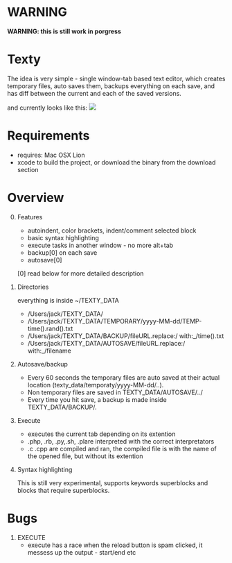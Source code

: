 WARNING
=======

__WARNING: this is still work in porgress__

Texty
=====

The idea is very simple - single window-tab based text editor, which creates temporary files, auto saves them, backups everything on each save, and has diff between the current and each of the saved versions.

and currently looks like this:
[![](http://farm8.staticflickr.com/7157/6465079069_98e4662149.jpg)](http://www.flickr.com/photos/71088131@N07/6465079069/)

Requirements
============

* requires: Mac OSX Lion
* xcode to build the project, or download the binary from the download section

Overview
========
0. Features
	+ autoindent, color brackets, indent/comment selected block
	+ basic syntax highlighting
	+ execute tasks in another window - no more alt+tab
	+ backup[0] on each save
	+ autosave[0]
	
	[0] read below for more detailed description
	
1. Directories
	
	everything is inside ~/TEXTY_DATA

	+ /Users/jack/TEXTY_DATA/
	+ /Users/jack/TEXTY_DATA/TEMPORARY/yyyy-MM-dd/TEMP-time().rand().txt
	+ /Users/jack/TEXTY_DATA/BACKUP/fileURL.replace:/ with:_/time().txt
	+ /Users/jack/TEXTY_DATA/AUTOSAVE/fileURL.replace:/ with:_/filename


2. Autosave/backup

	+ Every 60 seconds the temporary files are auto saved at their actual location (texty_data/temporaty/yyyy-MM-dd/..).
	+ Non temporary files are saved in TEXTY_DATA/AUTOSAVE/../
	+ Every time you hit save, a backup is made inside TEXTY_DATA/BACKUP/.

3. Execute

	+ executes the current tab depending on its extention
	+ .php, .rb, .py,.sh, .plare interpreted with the correct interpretators
	+ .c .cpp are compiled and ran, the compiled file is with the name of the opened file, but without its extention
	
4. Syntax highlighting

	This is still very experimental, supports keywords superblocks and blocks that require superblocks.

Bugs
====
1. EXECUTE
	+ execute has a race when the reload button is spam clicked, it messess up the output - start/end etc
